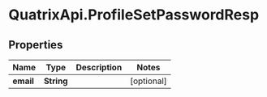 # QuatrixApi.ProfileSetPasswordResp

## Properties
Name | Type | Description | Notes
------------ | ------------- | ------------- | -------------
**email** | **String** |  | [optional] 



